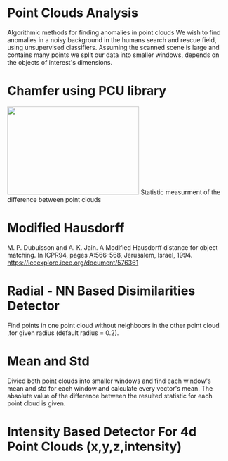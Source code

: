 # Point Clouds Analysis
Algorithmic methods for finding anomalies in point clouds
We wish to find anomalies in a noisy background in the humans search and rescue field, using unsupervised classifiers.
Assuming the scanned scene is large and contains many points we split our data into smaller windows, depends on the objects of interest's dimensions.

# Chamfer using PCU library 
<img src="https://images.slideplayer.com/11/3315099/slides/slide_5.jpg" width="300" height="200">
Statistic measurment of the difference between point clouds

# Modified Hausdorff
M. P. Dubuisson and A. K. Jain. A Modified Hausdorff distance for object matching.
    In ICPR94, pages A:566-568, Jerusalem, Israel, 1994.
https://ieeexplore.ieee.org/document/576361

# Radial - NN Based Disimilarities Detector
Find points in one point cloud without neighboors in the other point cloud ,for given radius (default radius = 0.2).

# Mean and Std

Divied both point clouds into smaller windows and find each window's mean and std for each window and calculate every vector's mean.
The absolute value of the difference between the resulted statistic for each point cloud is given.


# Intensity Based Detector For 4d Point Clouds (x,y,z,intensity)


